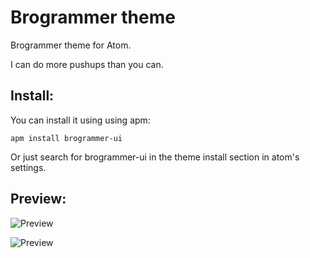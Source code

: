 # Brogrammer theme

Brogrammer theme for Atom.

I can do more pushups than you can.

## Install:

You can install it using using apm:
````
apm install brogrammer-ui

````

Or just search for brogrammer-ui in the theme install section in atom's settings.


## Preview:

![Preview](https://i.imgur.com/29kblBd.png)

![Preview](https://i.imgur.com/1oS3IMq.png)
